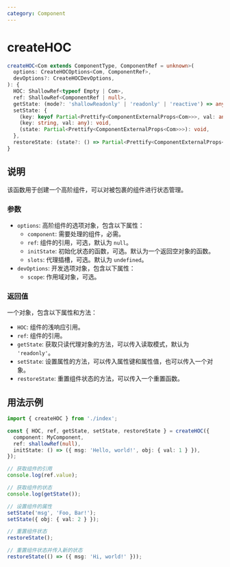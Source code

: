 ```yaml
---
category: Component
---
```


# createHOC

```typescript
createHOC<Com extends ComponentType, ComponentRef = unknown>(
  options: CreateHOCOptions<Com, ComponentRef>,
  devOptions?: CreateHOCDevOptions,
): {
  HOC: ShallowRef<typeof Empty | Com>,
  ref: ShallowRef<ComponentRef | null>,
  getState: (mode?: 'shallowReadonly' | 'readonly' | 'reactive') => any,
  setState: {
    (key: keyof Partial<Prettify<ComponentExternalProps<Com>>>, val: any): void,
    (key: string, val: any): void,
    (state: Partial<Prettify<ComponentExternalProps<Com>>>): void,
  },
  restoreState: (state?: () => Partial<Prettify<ComponentExternalProps<Com>>>) => void,
}
```

## 说明

该函数用于创建一个高阶组件，可以对被包裹的组件进行状态管理。

### 参数

- `options`: 高阶组件的选项对象，包含以下属性：
  - `component`: 需要处理的组件，必需。
  - `ref`: 组件的引用，可选，默认为 `null`。
  - `initState`: 初始化状态的函数，可选。默认为一个返回空对象的函数。
  - `slots`: 代理插槽，可选。默认为 `undefined`。
- `devOptions`: 开发选项对象，包含以下属性：
  - `scope`: 作用域对象，可选。

### 返回值

一个对象，包含以下属性和方法：

- `HOC`: 组件的浅响应引用。
- `ref`: 组件的引用。
- `getState`: 获取只读代理对象的方法，可以传入读取模式，默认为 `'readonly'`。
- `setState`: 设置属性的方法，可以传入属性键和属性值，也可以传入一个对象。
- `restoreState`: 重置组件状态的方法，可以传入一个重置函数。

## 用法示例

```typescript
import { createHOC } from './index';

const { HOC, ref, getState, setState, restoreState } = createHOC({
  component: MyComponent,
  ref: shallowRef(null),
  initState: () => ({ msg: 'Hello, world!', obj: { val: 1 } }),
});

// 获取组件的引用
console.log(ref.value);

// 获取组件的状态
console.log(getState());

// 设置组件的属性
setState('msg', 'Foo, Bar!');
setState({ obj: { val: 2 } });

// 重置组件状态
restoreState();

// 重置组件状态并传入新的状态
restoreState(() => ({ msg: 'Hi, world!' }));
```
